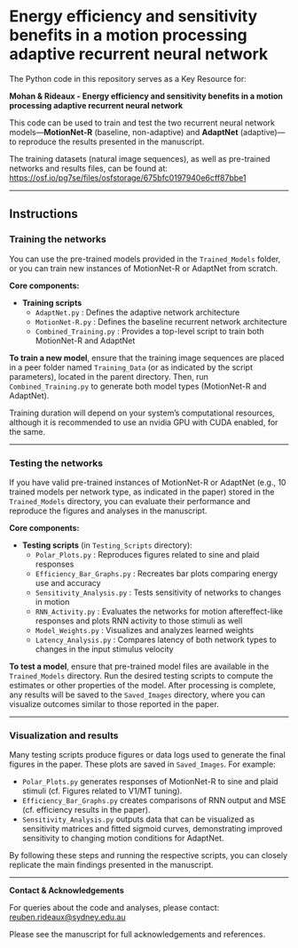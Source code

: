 # Energy efficiency and sensitivity benefits in a motion processing adaptive recurrent neural network

The Python code in this repository serves as a Key Resource for:

**Mohan & Rideaux - Energy efficiency and sensitivity benefits in a motion processing adaptive recurrent neural network**

This code can be used to train and test the two recurrent neural network models—**MotionNet-R** (baseline, non-adaptive) and **AdaptNet** (adaptive)—to reproduce the results presented in the manuscript.

The training datasets (natural image sequences), as well as pre-trained networks and results files, can be found at: https://osf.io/pg7se/files/osfstorage/675bfc0197940e6cff87bbe1

---

## Instructions

### Training the networks

You can use the pre-trained models provided in the `Trained_Models` folder, or you can train new instances of MotionNet-R or AdaptNet from scratch.

**Core components:**

- **Training scripts**
  - `AdaptNet.py` : Defines the adaptive network architecture
  - `MotionNet-R.py` : Defines the baseline recurrent network architecture
  - `Combined_Training.py` : Provides a top-level script to train both MotionNet-R and AdaptNet

**To train a new model**, ensure that the training image sequences are placed in a peer folder named `Training_Data` (or as indicated by the script parameters), located in the parent directory. Then, run `Combined_Training.py` to generate both model types (MotionNet-R and AdaptNet).

Training duration will depend on your system’s computational resources, although it is recommended to use an nvidia GPU with CUDA enabled, for the same.

---

### Testing the networks

If you have valid pre-trained instances of MotionNet-R or AdaptNet (e.g., 10 trained models per network type, as indicated in the paper) stored in the `Trained_Models` directory, you can evaluate their performance and reproduce the figures and analyses in the manuscript.

**Core components:**

- **Testing scripts** (in `Testing_Scripts` directory):
  - `Polar_Plots.py` : Reproduces figures related to sine and plaid responses
  - `Efficiency_Bar_Graphs.py` : Recreates bar plots comparing energy use and accuracy
  - `Sensitivity_Analysis.py` : Tests sensitivity of networks to changes in motion
  - `RNN_Activity.py` : Evaluates the networks for motion aftereffect-like responses and plots RNN activity to those stimuli as well
  - `Model_Weights.py` : Visualizes and analyzes learned weights
  - `Latency_Analysis.py` : Compares latency of both network types to changes in the input stimulus velocity

**To test a model**, ensure that pre-trained model files are available in the `Trained_Models` directory. Run the desired testing scripts to compute the estimates or other properties of the model. After processing is complete, any results will be saved to the `Saved_Images` directory, where you can visualize outcomes similar to those reported in the paper.

---

### Visualization and results

Many testing scripts produce figures or data logs used to generate the final figures in the paper. These plots are saved in `Saved_Images`. For example:

- `Polar_Plots.py` generates responses of MotionNet-R to sine and plaid stimuli (cf. Figures related to V1/MT tuning).
- `Efficiency_Bar_Graphs.py` creates comparisons of RNN output and MSE (cf. efficiency results in the paper).
- `Sensitivity_Analysis.py` outputs data that can be visualized as sensitivity matrices and fitted sigmoid curves, demonstrating improved sensitivity to changing motion conditions for AdaptNet.

By following these steps and running the respective scripts, you can closely replicate the main findings presented in the manuscript.

---

**Contact & Acknowledgements**

For queries about the code and analyses, please contact: reuben.rideaux@sydney.edu.au

Please see the manuscript for full acknowledgements and references.
